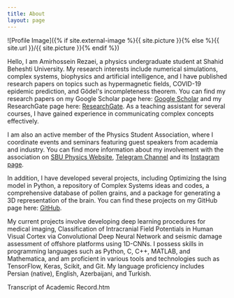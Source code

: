 ```yaml
---
title: About
layout: page
---
```

![Profile Image]({% if site.external-image %}{{ site.picture }}{% else %}{{ site.url }}/{{ site.picture }}{% endif %})
<p>Hello, I am Amirhossein Rezaei, a physics undergraduate student at Shahid Beheshti University. My research interests include numerical simulations, complex systems, biophysics and artificial intelligence, and I have published research papers on topics such as hypermagnetic fields, COVID-19 epidemic prediction, and Gödel's incompleteness theorem.  You can find my research papers on my Google Scholar page here: <a href="https://scholar.google.com/citations?user=xBOX2bIAAAAJ&hl=en">Google Scholar</a> and my ResearchGate page here: <a href="https://www.researchgate.net/profile/Amirhossein-Rezaei-2">ResearchGate</a>. As a teaching assistant for several courses, I have gained experience in communicating complex concepts effectively.</p>

	
<p>I am also an active member of the Physics Student Association, where I coordinate events and seminars featuring guest speakers from academia and industry. You can find more information about my involvement with the association on <a href="https://sbuphysics.com/">SBU Physics Website</a>, <a href="https://t.me/sbu_physics">Telegram Channel</a> and its <a href="http://instagram.com/sbu.physics">Instagram page</a>.</p>

	
<p>In addition, I have developed several projects, including Optimizing the Ising model in Python, a repository of Complex Systems ideas and codes, a comprehensive database of pollen grains, and a package for generating a 3D representation of the brain. You can find these projects on my GitHub page here: <a href="https://github.com/amirh0ss3in">GitHub</a>.</p>

	
<p>My current projects involve developing deep learning procedures for medical imaging, Classification of Intracranial Field Potentials in Human Visual Cortex via Convolutional Deep Neural Network and seismic damage assessment of offshore platforms using 1D-CNNs. I possess skills in programming languages such as Python, C, C++, MATLAB, and Mathematica, and am proficient in various tools and technologies such as TensorFlow, Keras, Scikit, and Git. My language proficiency includes Persian (native), English, Azerbaijani, and Turkish.</p>

<p>Transcript of Academic Record.htm</p>
<!-- <p>TODO</p> -->

<!-- <h2>Skills</h2> -->

<!-- <ul class="skill-list"> -->
<!-- 	<li>HTML - Jade - Haml - Erb</li>
	<li>Responsive (Mobile First)</li>
	<li>CSS (Stylus, Sass, Less)</li>
	<li>Css Frameworks (Bootstrap, Foundation)</li>
	<li>Javascript (Design Patterns, Testes)</li>
	<li>AngularJS - ReactJS</li>
	<li>Grunt - Gulp - Yeoman</li>
	<li>Git</li>
	<li>PHP</li>
	<li>Python</li>
	<li>MySQL - MongoDB</li>
	<li>Scrum and Kanban</li> -->
<!-- 	<li>TDD e Continuous Integration</li> -->
<!-- </ul> -->

<!-- <h2>Projects</h2> -->

<!-- <ul>
	<li><a href="https://github.com/">Lorem Lorem</a></li>
	<li><a href="https://github.com/">Ipsum Dolor</a></li>
	<li><a href="https://github.com/">Dolor Lorem</a></li>
</ul> -->

